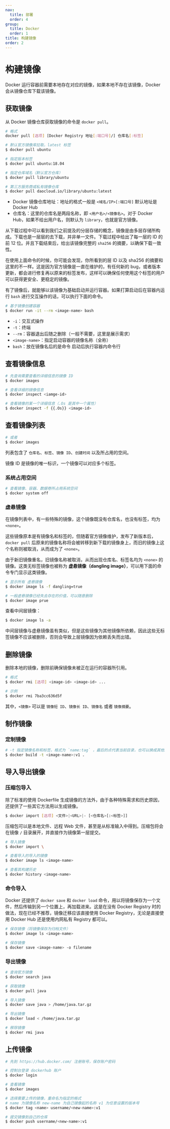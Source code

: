 ```yaml
---
nav:
  title: 部署
  order: 4
group:
  title: Docker
  order: 1
title: 构建镜像
order: 2
---
```


# 构建镜像

Docker 运行容器前需要本地存在对应的镜像，如果本地不存在该镜像，Docker 会从镜像仓库下载该镜像。

## 获取镜像

从 Docker 镜像仓库获取镜像的命令是 `docker pull`。

```bash
# 格式
docker pull [选项] [Docker Registry 地址[:端口号]/] 仓库名[:标签]

# 默认官方镜像库拉取，latest 标签
$ docker pull ubuntu

# 指定版本标签
$ docker pull ubuntu:18.04

# 指定仓库域名（默认官方仓库）
$ docker pull library/ubuntu

# 第三方服务商或私有镜像仓库
$ docker pull daocloud.io/library/ubuntu:latest
```

- Docker 镜像仓库地址：地址的格式一般是 `<域名/IP>[:端口号]` 默认地址是 Docker Hub
- 仓库名：这里的仓库名是两段名称，即 `<用户名>/<镜像名>`。对于 Docker Hub，如果不给出用户名，则默认为 `library`，也就是官方镜像。

从下载过程中可以看到我们之前提及的分层存储的概念，镜像是由多层存储所构成。下载也是一层层的去下载，并非单一文件。下载过程中给出了每一层的 ID 的前 12 位。并且下载结束后，给出该镜像完整的 `sha256` 的摘要，以确保下载一致性。

在使用上面命令的时候，你可能会发现，你所看到的层 ID 以及 sha256 的摘要和这里的不一样。这是因为官方镜像是一直在维护的，有任何新的 bug，或者版本更新，都会进行修复再以原来的标签发布，这样可以确保任何使用这个标签的用户可以获得更安全、更稳定的镜像。

有了镜像后，就能够以该镜像为基础启动并运行容器。如果打算启动后在容器内运行 `bash` 进行交互操作的话，可以执行下面的命令。

```bash
# 基于镜像创建容器
$ docker run -it --rm <image-name> bash
```

- `-i`：交互式操作
- `-t`：终端
- `--rm`：容器退出后随之删除（一般不需要，这里是展示需求）
- `<image-name>`：指定启动容器的镜像名称（全称）
- `bash`：放在镜像名后的是命令 启动后执行容器内命令行

## 查看镜像信息

```bash
# 先查询需要查看的详细信息的镜像 ID
$ docker images

# 查看详细的镜像信息
$ docker inspect <iamge-id>

# 查看镜像的某一个详细信息（.Os 是其中一个属性）
$ docker inspect -f {{.Os}} <image-id>
```

## 查看镜像列表

```bash
# 或者
$ docker images
```

列表包含了 `仓库名`、`标签`、`镜像 ID`、`创建时间` 以及所占用的空间。

镜像 ID 是镜像的唯一标识，一个镜像可以对应多个标签。

### 系统占用空间

```bash
# 查看镜像、容器、数据卷所占用系统空间
$ docker system off
```

### 虚悬镜像

在镜像列表中，有一些特殊的镜像，这个镜像既没有仓库名，也没有标签，均为 `<none>`。

这些镜像原本是有镜像名和标签的，但随着官方镜像维护，发布了新版本后，`docker pull` 后原来的镜像名称将会被转移到新下载的镜像身上，而旧的镜像上这个名称则被取消，从而成为了 `<none>`。

由于新旧镜像重名，旧镜像名称被取消，从而出现仓库名、标签名均为 `<none>` 的镜像。这类无标签镜像也被称为 **虚悬镜像（dangling image）**，可以用下面的命令专门显示这类镜像。

```bash
# 显示所有 虚悬镜像
$ docker image ls -f dangling=true

# 一般虚悬镜像已经失去存在的价值，可以随意删除
$ docker image prue
```

查看中间层镜像：

```bash
$ docker image ls -a
```

中间层镜像与虚悬镜像虽有类似，但是这些镜像为其他镜像所依赖，因此这些无标签镜像不应该被删除，否则会导致上层镜像因为依赖丢失而出错。

## 删除镜像

删除本地的镜像，删除前确保镜像未被正在运行的容器所引用。

```bash
# 格式
$ docker rmi [选项] <image-id> <image-id> ...

# 示例
$ docker rmi 7ba3cc636d5f
```

其中，`<镜像>` 可以是 `镜像短 ID`、`镜像长 ID`、`镜像名` 或者 `镜像摘要`。

## 制作镜像

### 定制镜像

```bash
# -t 指定镜像名称和标签，格式为 `name:tag` ，最后的点代表当前目录，也可以换成其他的路径
$ docker build -t <image-name>:v1 .
```

## 导入导出镜像

### 压缩包导入

除了标准的使用 Dockerfile 生成镜像的方法外，由于各种特殊需求和历史原因，还提供了一些其它方法用以生成镜像。

```bash
$ docker import [选项] <文件>|<URL>|- [<仓库名>[:<标签>]]
```

压缩包可以是本地文件、远程 Web 文件，甚至是从标准输入中得到。压缩包将会在镜像 `/` 目录展开，并直接作为镜像第一层提交。

```bash
# 导入镜像
$ docker import \

# 查看导入的导入的镜像
$ docker image ls <image-name>

# 查看其构建历史
$ docker history <image-name>
```

### 命令导入

Docker 还提供了 `docker save` 和 `docker load` 命令，用以将镜像保存为一个文件，然后传输到另一个位置上，再加载进来。这是在没有 Docker Registry 时的做法，现在已经不推荐，镜像迁移应该直接使用 Docker Registry，无论是直接使用 Docker Hub 还是使用内网私有 Registry 都可以。

```bash
# 保存镜像（将镜像保存为归档文件）
$ docker image ls <image-name>

# 保存镜像
$ docker save <image-name> -o filename
```

### 导出镜像

```bash
# 查询官方镜像
$ docker search java

# 获取镜像
$ docker pull java

# 导入镜像
$ docker save java > /home/java.tar.gz

# 导出镜像
$ docker load < /home/java.tar.gz

# 移除镜像
$ docker rmi java
```

## 上传镜像

```bash
# 先到 https://hub.docker.com/ 注册账号，保存账户密码

# 控制台登录 dockerhub 账户
$ docker login

# 查看镜像
$ docker images

# 选择需要上传的镜像，重命名为指定的格式
# name 为镜像名称 new-name 为自己镜像起的名称 v1 为任意设置的版本号
$ docker tag <name> username/<new-name>:v1

# 提交镜像到自己的仓库
$ docker push username/<new-name>:v1
```
